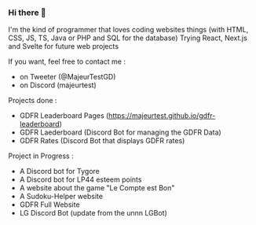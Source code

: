 ### Hi there 👋

I'm the kind of programmer that loves coding websites things (with HTML, CSS, JS, TS, Java or PHP and SQL for the database)
Trying React, Next.js and Svelte for future web projects

If you want, feel free to contact me : 
 - on Tweeter (@MajeurTestGD) 
 - on Discord (majeurtest)

Projects done : 
 - GDFR Leaderboard Pages (https://majeurtest.github.io/gdfr-leaderboard)
 - GDFR Laederboard (Discord Bot for managing the GDFR Data)
 - GDFR Rates (Discord Bot that displays GDFR rates)

Project in Progress : 
 - A Discord bot for Tygore
 - A Discord bot for LP44 esteem points
 - A website about the game "Le Compte est Bon"
 - A Sudoku-Helper website 
 - GDFR Full Website
 - LG Discord Bot (update from the unnn LGBot)

<!--
**MajeurTest/majeurtest** is a ✨ _special_ ✨ repository because its `README.md` (this file) appears on your GitHub profile.

Here are some ideas to get you started:

- 🔭 I’m currently working on a website that is taking time for me
- 🌱 I’m currently learning how to use JS effects
- 👯 I’m looking to collaborate on ...
- 🤔 I’m looking for help with ...
- 💬 Ask me about coding in Python, Java, HTML, CSS, JS, PHP and SQL if you want
- 📫 How to reach me: fell free to contact me on Discord (MajeurTest#7012) or on tweeter (@MajeurTestGD)
- 😄 Pronouns: ...
- ⚡ Fun fact: I love coding (what a surprise)
-->
